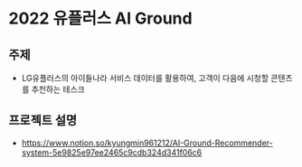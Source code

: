 # 2022 유플러스 AI Ground

## 주제
- LG유플러스의 아이들나라 서비스 데이터를 활용하여, 고객이 다음에 시청할 콘텐츠를 추천하는 테스크

## 프로젝트 설명
- https://www.notion.so/kyungmin961212/AI-Ground-Recommender-system-5e9825e97ee2465c9cdb324d341f06c6
